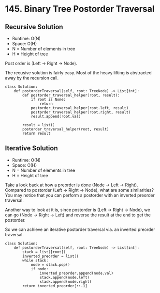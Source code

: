 # 145. Binary Tree Postorder Traversal

## Recursive Solution
- Runtime: O(N)
- Space: O(H)
- N = Number of elements in tree
- H = Height of tree

Post order is (Left -> Right -> Node).

The recusive solution is fairly easy. Most of the heavy lifting is abstracted away by the recursion call.

```
class Solution:
    def postorderTraversal(self, root: TreeNode) -> List[int]:
        def postorder_traversal_helper(root, result):
            if root is None:
                return
            postorder_traversal_helper(root.left, result)
            postorder_traversal_helper(root.right, result)
            result.append(root.val)
            
        result = list()
        postorder_traversal_helper(root, result)
        return result
```

## Iterative Solution
- Runtime: O(N)
- Space: O(H)
- N = Number of elements in tree
- H = Height of tree

Take a look back at how a preorder is done (Node -> Left -> Right).
Compared to postorder (Left -> Right -> Node), what are some similarities? 
You may notice that you can perform a postorder with an inverted preorder traversal.

Another way to look at it is, since postorder is (Left -> Right -> Node), we can go (Node -> Right -> Left) and reverse the result at the end to get the postorder.

So we can achieve an iterative postorder traversal via. an inverted preorder traversal.

```
class Solution:
    def postorderTraversal(self, root: TreeNode) -> List[int]:
        stack = list([root])
        inverted_preorder = list()
        while stack:
            node = stack.pop()
            if node:
                inverted_preorder.append(node.val)
                stack.append(node.left)
                stack.append(node.right)
        return inverted_preorder[::-1]
```
